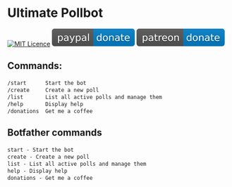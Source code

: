 # Ultimate Pollbot

[![MIT Licence](https://img.shields.io/badge/license-MIT-success.svg)](https://github.com/Nukesor/pollbot/blob/master/LICENSE.md)
[![Paypal](https://github.com/Nukesor/images/blob/master/paypal-donate-blue.svg)](https://www.paypal.me/arnebeer/)
[![Patreon](https://github.com/Nukesor/images/blob/master/patreon-donate-blue.svg)](https://www.patreon.com/nukesor)



## Commands: 

    /start      Start the bot
    /create     Create a new poll
    /list       List all active polls and manage them
    /help       Display help
    /donations  Get me a coffee


## Botfather commands

    start - Start the bot
    create - Create a new poll
    list - List all active polls and manage them
    help - Display help
    donations - Get me a coffee
